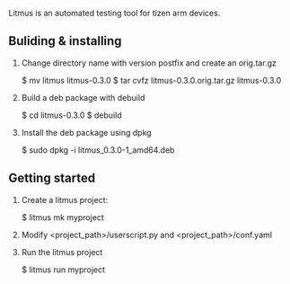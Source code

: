 Litmus is an automated testing tool for tizen arm devices.

Buliding & installing
---------------------

1. Change directory name with version postfix and create an orig.tar.gz

   $ mv litmus litmus-0.3.0
   $ tar cvfz litmus-0.3.0.orig.tar.gz litmus-0.3.0

1. Build a deb package with debuild

   $ cd litmus-0.3.0
   $ debuild

2. Install the deb package using dpkg

   $ sudo dpkg -i litmus_0.3.0-1_amd64.deb


Getting started
---------------

1. Create a litmus project:

   $ litmus mk myproject

2. Modify <project_path>/userscript.py and <project_path>/conf.yaml

3. Run the litmus project

   $ litmus run myproject

